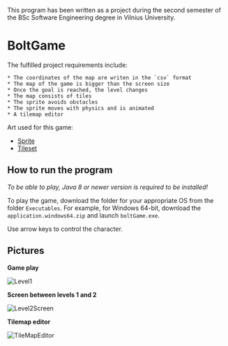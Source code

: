 This program has been written as a project during the second semester of the BSc Software Engineering degree in Vilnius University.

# BoltGame

The fulfilled project requirements include:

	* The coordinates of the map are writen in the `csv` format
	* The map of the game is bigger than the screen size
	* Once the goal is reached, the level changes
	* The map consists of tiles
	* The sprite avoids obstacles
	* The sprite moves with physics and is animated
	* A tilemap editor

Art used for this game:

* [Sprite](https://www.gameart2d.com/cat-and-dog-free-sprites.html)
* [Tileset](https://opengameart.org/content/city-pixel-tileset)


## How to run the program

*To be able to play, Java 8 or newer version is required to be installed!*

To play the game, download the folder for your appropriate OS from the folder `Executables`. For example, for Windows 64-bit, download the `application.windows64.zip` and launch `boltGame.exe`.

Use arrow keys to control the character.


## Pictures

**Game play**

![Level1](https://user-images.githubusercontent.com/73688133/113470456-7ffc2600-945e-11eb-85d5-e71df8b725b3.png)


**Screen between levels 1 and 2**

![Level2Screen](https://user-images.githubusercontent.com/73688133/113470459-87233400-945e-11eb-8e98-eaea135d7e0b.png)


**Tilemap editor**

![TileMapEditor](https://user-images.githubusercontent.com/73688133/113470460-89858e00-945e-11eb-947b-67f127553b30.png)
